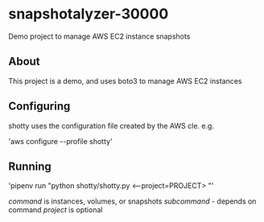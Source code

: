# snapshotalyzer-30000
Demo project to manage AWS EC2 instance snapshots

## About

This project is a demo, and uses boto3 to manage AWS EC2 instances

## Configuring

shotty uses the configuration file created by the AWS cle.  e.g.

'aws configure --profile shotty'

## Running

'pipenv run "python shotty/shotty.py <command> <--project=PROJECT> <subcommand>"'

*command* is instances, volumes, or snapshots
*subcommand* - depends on command
*project* is optional

